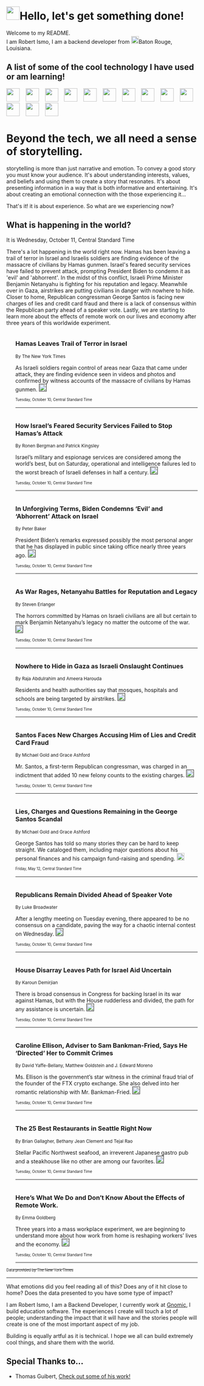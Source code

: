 <h1><img src="https://emojis.slackmojis.com/emojis/images/1643514375/3493/hot-coffee.gif?1643514375" width="35"/>Hello, let's get something done!</h1>

<p>Welcome to my README.<br/>
I am Robert Ismo, I am a backend developer from <img src="https://emojis.slackmojis.com/emojis/images/1638395689/50435/moulin_rouge.png?1638395689" width="20"/>Baton Rouge, Louisiana.</p>
<h2>A list of some of the cool technology I have used or am learning!</h2>
<p>
<img src="https://emojis.slackmojis.com/emojis/images/1643516091/21142/meow_bongotap.gif?1643516091" width="35" alt="">
<img src="https://img.shields.io/badge/Favorite%20Frontend%20Framework-SvelteKit-f83903" alt="">
<img src="https://img.shields.io/badge/Second%20Favorite-Vue-40b581" alt="">
<img src="https://img.shields.io/badge/Most%20Used%20Runtime-Nodejs-78b061" alt="">
<img src="https://emojis.slackmojis.com/emojis/images/1643517416/34482/fire.gif?1643517416" width="35" alt="">
<img src="https://img.shields.io/badge/Javascript%20But%20Better-Typescript-0078ca" alt="">
<img src="https://img.shields.io/badge/Favorite%20Language-Elixir-3e244d" alt="">
<img src="https://img.shields.io/badge/Containerize%20Everything-Docker-6ac9ef" alt="">
<img src="https://emojis.slackmojis.com/emojis/images/1643514596/5999/meow_party.gif?1643514596" width="35" alt="">
<img src="https://img.shields.io/badge/API%20Love%20Language-Graphql-de32a5" alt="">
<img src="https://img.shields.io/badge/Our%20Favorite%20Version%20Controller-Git-e94f33" alt="">
<img src="https://img.shields.io/badge/Favorite%20Database-Redis-d42d1d" alt="">
<img src="https://emojis.slackmojis.com/emojis/images/1643514559/5584/deployparrot.gif?1643514559" width="35" alt="">
<img src="https://img.shields.io/badge/Container%20Interstate-RabbitMQ-f66200" alt="">
<img src="https://img.shields.io/badge/Gotta%20Learn-Kubernetes-316adf" alt="">
<img src="https://img.shields.io/badge/Really%20Mature%20Now-WASM-654fef" alt="">
<img src="https://emojis.slackmojis.com/emojis/images/1666642497/61942/dance_vibe.gif?1666642497" width="35" alt="">
<img src="https://img.shields.io/badge/For%20My%20M1-ARM64-657d96" alt="">
<img src="https://img.shields.io/badge/Loving%20This%20So%20Much-TailwindCSS-17bcb5" alt="">
<img src="https://img.shields.io/badge/Cool%20Build%20Tool-Vite-f9cb24" alt="">
<img src="https://emojis.slackmojis.com/emojis/images/1669231376/62819/working-on-it.gif?1669231376" width="35" alt="">
<img src="https://img.shields.io/badge/Fun%20and%20Easy%20Database-MongoDB-5f8c49" alt="">
<img src="https://img.shields.io/badge/JS%20Life%20Support-NPM-c73737" alt="">
<img src="https://img.shields.io/badge/I%20Liked%20It-DynamoDB-0073b9" alt="">
<img src="https://emojis.slackmojis.com/emojis/images/1643514045/46/question.gif?1643514045" width="35" alt="">
<img src="https://img.shields.io/badge/cool-React-60d6f9" alt="">
<img src="https://img.shields.io/badge/Future%20Big%20Project-Lambda-f37e00" alt="">
<img src="https://img.shields.io/badge/NPM%20But%20Better-PNPM-f1aa07" alt="">
<img src="https://emojis.slackmojis.com/emojis/images/1643514943/9662/fbwow.gif?1643514943" width="35" alt="">
<img src="https://img.shields.io/badge/First%20Language-C-662079" alt="">
<img src="https://img.shields.io/badge/Where%20I%20Deploy%20Frontend-Vercel-000000" alt="">
<img src="https://img.shields.io/badge/Who%20Does%20not%20Want%20an%20App-Swift-f9492a" alt="">
<img src="https://emojis.slackmojis.com/emojis/images/1643514058/151/javascript.png?1643514058" width="35" alt="">
<img src="https://img.shields.io/badge/cool-Python-fbd542" alt="">
<img src="https://img.shields.io/badge/Favorite%20Something-Stripe-656cdc" alt="">
<img src="https://img.shields.io/badge/Of%20Course-HTML5-ed6327" alt="">
<img src="https://emojis.slackmojis.com/emojis/images/1660415405/60731/bomb.gif?1660415405" width="35" alt="">
<img src="https://img.shields.io/badge/hate-CSS-2964ec" alt="">
<img src="https://img.shields.io/badge/Learning-CircleCI-141215" alt="">
<img src="https://img.shields.io/badge/Learning-Rust-fbbb3b" alt="">
<img src="https://emojis.slackmojis.com/emojis/images/1660415397/60712/writing-hand.gif?1660415397" width="35" alt="">
<img src="https://img.shields.io/badge/Dev%20Browser%20of%20Choice-Firefox-cc4e26" alt="">
<img src="https://img.shields.io/badge/Recoverying%20From%20Windows-UNIX-1781e3" alt="">
<img src="https://img.shields.io/badge/LOVE-LogSeq-90c1c2" alt="">
<img src="https://emojis.slackmojis.com/emojis/images/1643514066/223/kirby.gif?1643514066" width="35" alt="">
<img src="https://img.shields.io/badge/Daily%20Driver-MacOS-e6e6e8" alt="">
<img src="https://img.shields.io/badge/Git%20Server-Github-000000" alt="">
<img src="https://img.shields.io/badge/enjoyable-EC2-f17428" alt="">
<img src="https://emojis.slackmojis.com/emojis/images/1643514239/2069/excited.gif?1643514239" width="35" alt="">
</p>
<h1>Beyond the tech, we all need a sense of storytelling.</h1>
<p>storytelling is more than just narrative and emotion. To convey a good story you must know your audience. It's about understanding interests, values, and beliefs and using them to create a story that resonates. It's about presenting information in a way that is both informative and entertaining. It's about creating an emotional connection with the those experiencing it...</p>
<p>That's it! it is about experience. So what are we experiencing now?</p>
<h2>What is happening in the world?</h2>
<p>It is Wednesday, October 11, Central Standard Time</p>
<p>
There&#39;s a lot happening in the world right now. Hamas has been leaving a trail of terror in Israel and Israelis soldiers are finding evidence of the massacre of civilians by Hamas gunmen. Israel&#39;s feared security services have failed to prevent attack, prompting President Biden to condemn it as &#39;evil&#39; and &#39;abhorrent&#39;. In the midst of this conflict, Israeli Prime Minister Benjamin Netanyahu is fighting for his reputation and legacy. Meanwhile over in Gaza, airstrikes are putting civilians in danger with nowhere to hide. Closer to home, Republican congressman George Santos is facing new charges of lies and credit card fraud and there is a lack of consensus within the Republican party ahead of a speaker vote. Lastly, we are starting to learn more about the effects of remote work on our lives and economy after three years of this worldwide experiment.</p>
<ol>
<img src="https://img.shields.io/badge/-world-blue" alt="">
<h3>Hamas Leaves Trail of Terror in Israel</h3>
<sub>By The New York Times</sub>
<p>As Israeli soldiers regain control of areas near Gaza that came under attack, they are finding evidence seen in videos and photos and confirmed by witness accounts of the massacre of civilians by Hamas gunmen.  <a href=""><img src="https://developer.nytimes.com/files/poweredby_nytimes_30b.png?v=1583354208352" height="20"></a></p>
<sub><sub>Tuesday, October 10, Central Standard Time</sub></sub>
<hr/>
<img src="https://img.shields.io/badge/-world-blue" alt="">
<h3>How Israel’s Feared Security Services Failed to Stop Hamas’s Attack</h3>
<sub>By Ronen Bergman and Patrick Kingsley</sub>
<p>Israel’s military and espionage services are considered among the world’s best, but on Saturday, operational and intelligence failures led to the worst breach of Israeli defenses in half a century.  <a href=""><img src="https://developer.nytimes.com/files/poweredby_nytimes_30b.png?v=1583354208352" height="20"></a></p>
<sub><sub>Tuesday, October 10, Central Standard Time</sub></sub>
<hr/>
<img src="https://img.shields.io/badge/-us-blue" alt="">
<h3>In Unforgiving Terms, Biden Condemns ‘Evil’ and ‘Abhorrent’ Attack on Israel</h3>
<sub>By Peter Baker</sub>
<p>President Biden’s remarks expressed possibly the most personal anger that he has displayed in public since taking office nearly three years ago.  <a href=""><img src="https://developer.nytimes.com/files/poweredby_nytimes_30b.png?v=1583354208352" height="20"></a></p>
<sub><sub>Tuesday, October 10, Central Standard Time</sub></sub>
<hr/>
<img src="https://img.shields.io/badge/-world-blue" alt="">
<h3>As War Rages, Netanyahu Battles for Reputation and Legacy</h3>
<sub>By Steven Erlanger</sub>
<p>The horrors committed by Hamas on Israeli civilians are all but certain to mark Benjamin Netanyahu’s legacy no matter the outcome of the war.  <a href=""><img src="https://developer.nytimes.com/files/poweredby_nytimes_30b.png?v=1583354208352" height="20"></a></p>
<sub><sub>Tuesday, October 10, Central Standard Time</sub></sub>
<hr/>
<img src="https://img.shields.io/badge/-world-blue" alt="">
<h3>Nowhere to Hide in Gaza as Israeli Onslaught Continues</h3>
<sub>By Raja Abdulrahim and Ameera Harouda</sub>
<p>Residents and health authorities say that mosques, hospitals and schools are being targeted by airstrikes.  <a href=""><img src="https://developer.nytimes.com/files/poweredby_nytimes_30b.png?v=1583354208352" height="20"></a></p>
<sub><sub>Tuesday, October 10, Central Standard Time</sub></sub>
<hr/>
<img src="https://img.shields.io/badge/-nyregion-blue" alt="">
<h3>Santos Faces New Charges Accusing Him of Lies and Credit Card Fraud</h3>
<sub>By Michael Gold and Grace Ashford</sub>
<p>Mr. Santos, a first-term Republican congressman, was charged in an indictment that added 10 new felony counts to the existing charges.  <a href=""><img src="https://developer.nytimes.com/files/poweredby_nytimes_30b.png?v=1583354208352" height="20"></a></p>
<sub><sub>Tuesday, October 10, Central Standard Time</sub></sub>
<hr/>
<img src="https://img.shields.io/badge/-nyregion-blue" alt="">
<h3>Lies, Charges and Questions Remaining in the George Santos Scandal</h3>
<sub>By Michael Gold and Grace Ashford</sub>
<p>George Santos has told so many stories they can be hard to keep straight. We cataloged them, including major questions about his personal finances and his campaign fund-raising and spending.  <a href="https://nyti.ms/42O9HFB"><img src="https://developer.nytimes.com/files/poweredby_nytimes_30b.png?v=1583354208352" height="20"></a></p>
<sub><sub>Friday, May 12, Central Standard Time</sub></sub>
<hr/>
<img src="https://img.shields.io/badge/-us-blue" alt="">
<h3>Republicans Remain Divided Ahead of Speaker Vote</h3>
<sub>By Luke Broadwater</sub>
<p>After a lengthy meeting on Tuesday evening, there appeared to be no consensus on a candidate, paving the way for a chaotic internal contest on Wednesday.  <a href=""><img src="https://developer.nytimes.com/files/poweredby_nytimes_30b.png?v=1583354208352" height="20"></a></p>
<sub><sub>Tuesday, October 10, Central Standard Time</sub></sub>
<hr/>
<img src="https://img.shields.io/badge/-us-blue" alt="">
<h3>House Disarray Leaves Path for Israel Aid Uncertain</h3>
<sub>By Karoun Demirjian</sub>
<p>There is broad consensus in Congress for backing Israel in its war against Hamas, but with the House rudderless and divided, the path for any assistance is uncertain.  <a href=""><img src="https://developer.nytimes.com/files/poweredby_nytimes_30b.png?v=1583354208352" height="20"></a></p>
<sub><sub>Tuesday, October 10, Central Standard Time</sub></sub>
<hr/>
<img src="https://img.shields.io/badge/-technology-blue" alt="">
<h3>Caroline Ellison, Adviser to Sam Bankman-Fried, Says He ‘Directed’ Her to Commit Crimes</h3>
<sub>By David Yaffe-Bellany, Matthew Goldstein and J. Edward Moreno</sub>
<p>Ms. Ellison is the government’s star witness in the criminal fraud trial of the founder of the FTX crypto exchange. She also delved into her romantic relationship with Mr. Bankman-Fried.  <a href=""><img src="https://developer.nytimes.com/files/poweredby_nytimes_30b.png?v=1583354208352" height="20"></a></p>
<sub><sub>Tuesday, October 10, Central Standard Time</sub></sub>
<hr/>
<img src="https://img.shields.io/badge/-dining-blue" alt="">
<h3>The 25 Best Restaurants in Seattle Right Now</h3>
<sub>By Brian Gallagher, Bethany Jean Clement and Tejal Rao</sub>
<p>Stellar Pacific Northwest seafood, an irreverent Japanese gastro pub and a steakhouse like no other are among our favorites.  <a href=""><img src="https://developer.nytimes.com/files/poweredby_nytimes_30b.png?v=1583354208352" height="20"></a></p>
<sub><sub>Tuesday, October 10, Central Standard Time</sub></sub>
<hr/>
<img src="https://img.shields.io/badge/-business-blue" alt="">
<h3>Here’s What We Do and Don’t Know About the Effects of Remote Work.</h3>
<sub>By Emma Goldberg</sub>
<p>Three years into a mass workplace experiment, we are beginning to understand more about how work from home is reshaping workers’ lives and the economy.  <a href=""><img src="https://developer.nytimes.com/files/poweredby_nytimes_30b.png?v=1583354208352" height="20"></a></p>
<sub><sub>Tuesday, October 10, Central Standard Time</sub></sub>
<hr/>
</ol>
<a href="https://developer.nytimes.com"><sub><sub>Data provided by The New York Times</sub></sub></a>
<hr/>
<p>What emotions did you feel reading all of this? Does any of it hit close to home? Does the data presented to you have some type of impact?</p>
<p>I am Robert Ismo, I am a Backend Developer, I currently work at <a href="https://gnomic.education/">Gnomic</a>, I build education software. The experiences I create will touch a lot of people; understanding the impact that it will have and the stories people will create is one of the most important aspect of my job.</p>
<p>Building is equally artful as it is technical. I hope we all can build extremely cool things, and share them with the world.</p>
<h2>Special Thanks to...</h2>
<ul>
<li>Thomas Guibert, <a href="https://github.com/thmsgbrt/thmsgbrt">Check out some of his work!</a></li>
</ul>